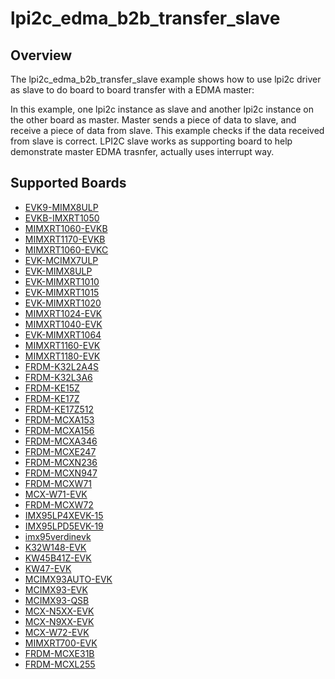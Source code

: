# lpi2c_edma_b2b_transfer_slave

## Overview
The lpi2c_edma_b2b_transfer_slave example shows how to use lpi2c driver as slave to do board to board transfer 
with a EDMA master:

In this example, one lpi2c instance as slave and another lpi2c instance on the other board as master. Master sends a 
piece of data to slave, and receive a piece of data from slave. This example checks if the data received from 
slave is correct. LPI2C slave works as supporting board to help demonstrate master EDMA trasnfer, actually uses interrupt
way.

## Supported Boards
- [EVK9-MIMX8ULP](../../../../_boards/evk9mimx8ulp/driver_examples/lpi2c/edma_b2b_transfer/slave/example_board_readme.md)
- [EVKB-IMXRT1050](../../../../_boards/evkbimxrt1050/driver_examples/lpi2c/edma_b2b_transfer/slave/example_board_readme.md)
- [MIMXRT1060-EVKB](../../../../_boards/evkbmimxrt1060/driver_examples/lpi2c/edma_b2b_transfer/slave/example_board_readme.md)
- [MIMXRT1170-EVKB](../../../../_boards/evkbmimxrt1170/driver_examples/lpi2c/edma_b2b_transfer/slave/example_board_readme.md)
- [MIMXRT1060-EVKC](../../../../_boards/evkcmimxrt1060/driver_examples/lpi2c/edma_b2b_transfer/slave/example_board_readme.md)
- [EVK-MCIMX7ULP](../../../../_boards/evkmcimx7ulp/driver_examples/lpi2c/edma_b2b_transfer/slave/example_board_readme.md)
- [EVK-MIMX8ULP](../../../../_boards/evkmimx8ulp/driver_examples/lpi2c/edma_b2b_transfer/slave/example_board_readme.md)
- [EVK-MIMXRT1010](../../../../_boards/evkmimxrt1010/driver_examples/lpi2c/edma_b2b_transfer/slave/example_board_readme.md)
- [EVK-MIMXRT1015](../../../../_boards/evkmimxrt1015/driver_examples/lpi2c/edma_b2b_transfer/slave/example_board_readme.md)
- [EVK-MIMXRT1020](../../../../_boards/evkmimxrt1020/driver_examples/lpi2c/edma_b2b_transfer/slave/example_board_readme.md)
- [MIMXRT1024-EVK](../../../../_boards/evkmimxrt1024/driver_examples/lpi2c/edma_b2b_transfer/slave/example_board_readme.md)
- [MIMXRT1040-EVK](../../../../_boards/evkmimxrt1040/driver_examples/lpi2c/edma_b2b_transfer/slave/example_board_readme.md)
- [EVK-MIMXRT1064](../../../../_boards/evkmimxrt1064/driver_examples/lpi2c/edma_b2b_transfer/slave/example_board_readme.md)
- [MIMXRT1160-EVK](../../../../_boards/evkmimxrt1160/driver_examples/lpi2c/edma_b2b_transfer/slave/example_board_readme.md)
- [MIMXRT1180-EVK](../../../../_boards/evkmimxrt1180/driver_examples/lpi2c/edma_b2b_transfer/slave/example_board_readme.md)
- [FRDM-K32L2A4S](../../../../_boards/frdmk32l2a4s/driver_examples/lpi2c/edma_b2b_transfer/slave/example_board_readme.md)
- [FRDM-K32L3A6](../../../../_boards/frdmk32l3a6/driver_examples/lpi2c/edma_b2b_transfer/slave/example_board_readme.md)
- [FRDM-KE15Z](../../../../_boards/frdmke15z/driver_examples/lpi2c/edma_b2b_transfer/slave/example_board_readme.md)
- [FRDM-KE17Z](../../../../_boards/frdmke17z/driver_examples/lpi2c/edma_b2b_transfer/slave/example_board_readme.md)
- [FRDM-KE17Z512](../../../../_boards/frdmke17z512/driver_examples/lpi2c/edma_b2b_transfer/slave/example_board_readme.md)
- [FRDM-MCXA153](../../../../_boards/frdmmcxa153/driver_examples/lpi2c/edma_b2b_transfer/slave/example_board_readme.md)
- [FRDM-MCXA156](../../../../_boards/frdmmcxa156/driver_examples/lpi2c/edma_b2b_transfer/slave/example_board_readme.md)
- [FRDM-MCXA346](../../../../_boards/frdmmcxa346/driver_examples/lpi2c/edma_b2b_transfer/slave/example_board_readme.md)
- [FRDM-MCXE247](../../../../_boards/frdmmcxe247/driver_examples/lpi2c/edma_b2b_transfer/slave/example_board_readme.md)
- [FRDM-MCXN236](../../../../_boards/frdmmcxn236/driver_examples/lpi2c/edma_b2b_transfer/slave/example_board_readme.md)
- [FRDM-MCXN947](../../../../_boards/frdmmcxn947/driver_examples/lpi2c/edma_b2b_transfer/slave/example_board_readme.md)
- [FRDM-MCXW71](../../../../_boards/frdmmcxw71/driver_examples/lpi2c/edma_b2b_transfer/slave/example_board_readme.md)
- [MCX-W71-EVK](../../../../_boards/mcxw71evk/driver_examples/lpi2c/edma_b2b_transfer/slave/example_board_readme.md)
- [FRDM-MCXW72](../../../../_boards/frdmmcxw72/driver_examples/lpi2c/edma_b2b_transfer/slave/example_board_readme.md)
- [IMX95LP4XEVK-15](../../../../_boards/imx95lp4xevk15/driver_examples/lpi2c/edma_b2b_transfer/slave/example_board_readme.md)
- [IMX95LPD5EVK-19](../../../../_boards/imx95lpd5evk19/driver_examples/lpi2c/edma_b2b_transfer/slave/example_board_readme.md)
- [imx95verdinevk](../../../../_boards/imx95verdinevk/driver_examples/lpi2c/edma_b2b_transfer/slave/example_board_readme.md)
- [K32W148-EVK](../../../../_boards/k32w148evk/driver_examples/lpi2c/edma_b2b_transfer/slave/example_board_readme.md)
- [KW45B41Z-EVK](../../../../_boards/kw45b41zevk/driver_examples/lpi2c/edma_b2b_transfer/slave/example_board_readme.md)
- [KW47-EVK](../../../../_boards/kw47evk/driver_examples/lpi2c/edma_b2b_transfer/slave/example_board_readme.md)
- [MCIMX93AUTO-EVK](../../../../_boards/mcimx93autoevk/driver_examples/lpi2c/edma_b2b_transfer/slave/example_board_readme.md)
- [MCIMX93-EVK](../../../../_boards/mcimx93evk/driver_examples/lpi2c/edma_b2b_transfer/slave/example_board_readme.md)
- [MCIMX93-QSB](../../../../_boards/mcimx93qsb/driver_examples/lpi2c/edma_b2b_transfer/slave/example_board_readme.md)
- [MCX-N5XX-EVK](../../../../_boards/mcxn5xxevk/driver_examples/lpi2c/edma_b2b_transfer/slave/example_board_readme.md)
- [MCX-N9XX-EVK](../../../../_boards/mcxn9xxevk/driver_examples/lpi2c/edma_b2b_transfer/slave/example_board_readme.md)
- [MCX-W72-EVK](../../../../_boards/mcxw72evk/driver_examples/lpi2c/edma_b2b_transfer/slave/example_board_readme.md)
- [MIMXRT700-EVK](../../../../_boards/mimxrt700evk/driver_examples/lpi2c/edma_b2b_transfer/slave/example_board_readme.md)
- [FRDM-MCXE31B](../../../../_boards/frdmmcxe31b/driver_examples/lpi2c/edma_b2b_transfer/slave/example_board_readme.md)
- [FRDM-MCXL255](../../../../_boards/frdmmcxl255/driver_examples/lpi2c/edma_b2b_transfer/slave/example_board_readme.md)
